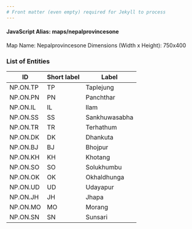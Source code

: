 ```yaml
---
# Front matter (even empty) required for Jekyll to process
---
```


#### JavaScript Alias: maps/nepalprovincesone

Map Name: Nepalprovincesone
Dimensions (Width x Height): 750x400






### List of Entities

ID | Short label | Label
---|---|---|
NP.ON.TP|TP|Taplejung
NP.ON.PN|PN|Panchthar
NP.ON.IL|IL|Ilam
NP.ON.SS|SS|Sankhuwasabha
NP.ON.TR|TR|Terhathum
NP.ON.DK|DK|Dhankuta
NP.ON.BJ|BJ|Bhojpur
NP.ON.KH|KH|Khotang
NP.ON.SO|SO|Solukhumbu
NP.ON.OK|OK|Okhaldhunga
NP.ON.UD|UD|Udayapur
NP.ON.JH|JH|Jhapa
NP.ON.MO|MO|Morang
NP.ON.SN|SN|Sunsari